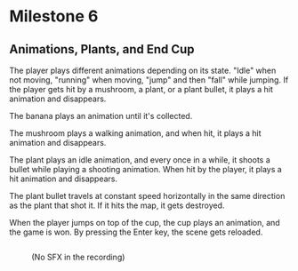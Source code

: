 # Milestone 6

## Animations, Plants, and End Cup&#x20;

The player plays different animations depending on its state. "Idle" when not moving, "running" when moving, "jump" and then "fall" while jumping. If the player gets hit by a mushroom, a plant, or a plant bullet, it plays a hit animation and disappears.

The banana plays an animation until it's collected.

The mushroom plays a walking animation, and when hit, it plays a hit animation and disappears.

The plant plays an idle animation, and every once in a while, it shoots a bullet while playing a shooting animation. When hit by the player, it plays a hit animation and disappears.

The plant bullet travels at constant speed horizontally in the same direction as the plant that shot it. If it hits the map, it gets destroyed.

When the player jumps on top of the cup, the cup plays an animation, and the game is won. By pressing the Enter key, the scene gets reloaded.

<figure><img src=".gitbook/assets/Screen Recording 2025-04-13 at 00.36.16.gif" alt=""><figcaption><p>(No SFX in the recording)</p></figcaption></figure>
